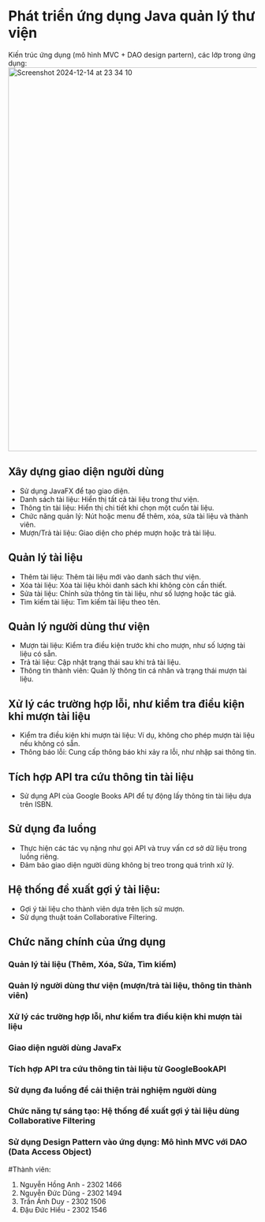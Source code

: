 # Phát triển ứng dụng Java quản lý thư viện

Kiến trúc ứng dụng (mô hình MVC + DAO design partern), các lớp trong ứng dụng:
<img width="778" alt="Screenshot 2024-12-14 at 23 34 10" src="https://github.com/user-attachments/assets/5d0c7e11-643a-43b5-8ee1-2d685bc76a1b" />


## Xây dựng giao diện người dùng
- Sử dụng JavaFX để tạo giao diện.
-  Danh sách tài liệu: Hiển thị tất cả tài liệu trong thư viện.
-  Thông tin tài liệu: Hiển thị chi tiết khi chọn một cuốn tài liệu.
-  Chức năng quản lý: Nút hoặc menu để thêm, xóa, sửa tài liệu và thành viên.
-  Mượn/Trả tài liệu: Giao diện cho phép mượn hoặc trả tài liệu.

## Quản lý tài liệu
- Thêm tài liệu: Thêm tài liệu mới vào danh sách thư viện.
- Xóa tài liệu: Xóa tài liệu khỏi danh sách khi không còn cần thiết.
- Sửa tài liệu: Chỉnh sửa thông tin tài liệu, như số lượng hoặc tác giả.
- Tìm kiếm tài liệu: Tìm kiếm tài liệu theo tên.
## Quản lý người dùng thư viện
- Mượn tài liệu: Kiểm tra điều kiện trước khi cho mượn, như số lượng tài liệu có sẵn.
- Trả tài liệu: Cập nhật trạng thái sau khi trả tài liệu.
- Thông tin thành viên: Quản lý thông tin cá nhân và trạng thái mượn tài liệu.

## Xử lý các trường hợp lỗi, như kiểm tra điều kiện khi mượn tài liệu
- Kiểm tra điều kiện khi mượn tài liệu: Ví dụ, không cho phép mượn tài
liệu nếu không có sẵn.
- Thông báo lỗi: Cung cấp thông báo khi xảy ra lỗi, như nhập sai
thông tin.

## Tích hợp API tra cứu thông tin tài liệu
- Sử dụng API của Google Books API để tự động lấy thông tin tài liệu
dựa trên ISBN.

## Sử dụng đa luồng
- Thực hiện các tác vụ nặng như gọi API và truy vấn cơ sở dữ liệu
trong luồng riêng.
- Đảm bảo giao diện người dùng không bị treo trong quá trình xử lý.


## Hệ thống đề xuất gợi ý tài liệu:
- Gợi ý tài liệu cho thành viên dựa trên lịch sử mượn.
- Sử dụng thuật toán Collaborative Filtering.


## Chức năng chính của ứng dụng

### Quản lý tài liệu (Thêm, Xóa, Sửa, Tìm kiếm)
### Quản lý người dùng thư viện (mượn/trả tài liệu, thông tin thành viên)
### Xử lý các trường hợp lỗi, như kiểm tra điều kiện khi mượn tài liệu
### Giao diện người dùng JavaFx
### Tích hợp API tra cứu thông tin tài liệu từ GoogleBookAPI
### Sử dụng đa luồng để cải thiện trải nghiệm người dùng
### Chức năng tự sáng tạo: Hệ thống đề xuất gợi ý tài liệu dùng Collaborative Filtering
### Sử dụng Design Pattern vào ứng dụng: Mô hình MVC với DAO (Data Access Object)



#Thành viên:
1. Nguyễn Hồng Anh - 2302 1466
2. Nguyễn Đức Dũng - 2302 1494
3. Trần Ánh Duy - 2302 1506
4. Đậu Đức Hiếu - 2302 1546


